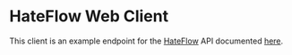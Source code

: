 # HateFlow Web Client

This client is an example endpoint for the [HateFlow](https://hateflow.de) API documented [here](https://docs.hateflow.de).
